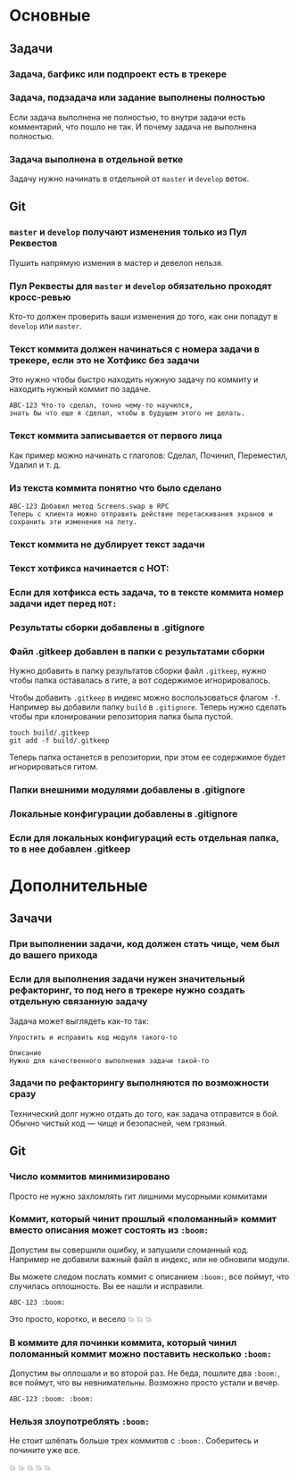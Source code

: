# Основные

## Задачи

### Задача, багфикс или подпроект есть в трекере

### Задача, подзадача или задание выполнены полностью
Если задача выполнена не полностью, то внутри задачи есть комментарий, что пошло не так.
И почему задача не выполнена полностью.

### Задача выполнена в отдельной ветке
Задачу нужно начинать в отдельной от `master` и `develop` веток.

## Git

### `master` и `develop` получают изменения только из Пул Реквестов
Пушить напрямую измения в мастер и девелоп нельзя.

### Пул Реквесты для `master` и `develop` обязательно проходят кросс-ревью
Кто-то должен проверить ваши изменения до того, как они попадут в `develop` или `master`.

### Текст коммита должен начинаться с номера задачи в трекере, если это не Хотфикс без задачи
Это нужно чтобы быстро находить нужную задачу по коммиту и находить нужный коммит по задаче.
```
ABC-123 Что-то сделал, точно чему-то научился,
знать бы что еще я сделал, чтобы в будущем этого не делать.
```

### Текст коммита записывается от первого лица
Как пример можно начинать с глаголов: Сделал, Починил, Переместил, Удалил и т. д.

### Из текста коммита понятно что было сделано
```
ABC-123 Добавил метод Screens.swap в RPC
Теперь с клиента можно отправить действие перетаскивания экранов и сохранить эти изменения на лету.
```

### Текст коммита не дублирует текст задачи

### Текст хотфикса начинается с HOT:

### Если для хотфикса есть задача, то в тексте коммита номер задачи идет перед `HOT:`

### Результаты сборки добавлены в .gitignore

### Файл .gitkeep добавлен в папки с результатами сборки
Нужно добавить в папку результатов сборки файл `.gitkeep`,
нужно чтобы папка оставалась в гите, а вот содержимое игнорировалось.

Чтобы добавить `.gitkeep` в индекс можно воспользоваться флагом `-f`.
Например вы добавили папку `build` в `.gitignore`.
Теперь нужно сделать чтобы при клонировании репозитория папка была пустой.

```
touch build/.gitkeep
git add -f build/.gitkeep
```
Теперь папка останется в репозитории, при этом ее содержимое будет игнорироваться гитом.

### Папки внешними модулями добавлены в .gitignore

### Локальные конфигурации добавлены в .gitignore

### Если для локальных конфигураций есть отдельная папка, то в нее добавлен .gitkeep

# Дополнительные

## Зачачи

### При выполнении задачи, код должен стать чище, чем был до вашего прихода

### Если для выполнения задачи нужен значительный рефакторинг, то под него в трекере нужно создать отдельную связанную задачу
Задача может выглядеть как-то так:
```
Упростить и исправить код модуля такого-то

Описание
Нужно для качественного выполнения задачи такой-то
```

### Задачи по рефакторингу выполняются по возможности сразу
Технический долг нужно отдать до того, как задача отправится в бой.
Обычно чистый код — чище и безопасней, чем грязный.

## Git

### Число коммитов минимизировано
Просто не нужно захломлять гит лишними мусорными коммитами

### Коммит, который чинит прошлый «поломанный» коммит вместо описания может состоять из `:boom:`
Допустим вы совершили ошибку, и запушили сломанный код.
Например не добавили важный файл в индекс, или не обновили модули.

Вы можете следом послать коммит с описанием `:boom:`, все поймут, что случилась оплошность.
Вы ее нашли и исправили.

```
ABC-123 :boom:
```

Это просто, коротко, и весело :boom: :boom: :boom:

### В коммите для починки коммита, который чинил поломанный коммит можно поставить несколько `:boom:`
Допустим вы оплошали и во второй раз. Не беда, пошлите два `:boom:`, все поймут, что вы невнимательны.
Возможно просто устали и вечер.
```
ABC-123 :boom: :boom:
```

### Нельзя злоупотреблять `:boom:`
Не стоит шлёпать больше трех коммитов с `:boom:`.
Соберитесь и почините уже все.

:boom: :boom: :boom: :boom: :boom:

